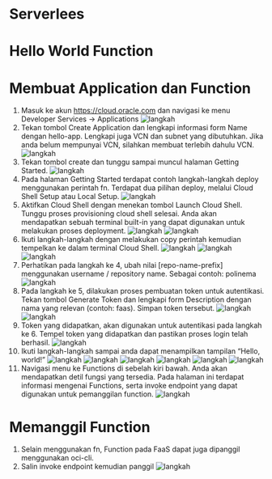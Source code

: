 # Serverlees

# Hello World Function

# Membuat Application dan Function
1. 	Masuk ke akun https://cloud.oracle.com dan navigasi ke menu Developer Services -> Applications
![langkah](src/1.png)
2. 	Tekan tombol Create Application dan lengkapi informasi form Name dengan hello-app. Lengkapi juga VCN dan subnet yang dibutuhkan. Jika anda belum mempunyai VCN, silahkan membuat terlebih dahulu VCN.
![langkah](src/2.png)
3.	Tekan tombol create dan tunggu sampai muncul halaman Getting Started.
![langkah](src/3.png)
4. 	Pada halaman Getting Started terdapat contoh langkah-langkah deploy menggunakan perintah fn. Terdapat dua pilihan deploy, melalui Cloud Shell Setup atau Local Setup.
![langkah](src/4.png)
5. 	Aktifkan Cloud Shell dengan menekan tombol Launch Cloud Shell. Tunggu proses provisioning cloud shell selesai. Anda akan mendapatkan sebuah terminal built-in yang dapat digunakan untuk melakukan proses deployment.
![langkah](src/5.png)
![langkah](src/6.png)
6. 	Ikuti langkah-langkah dengan melakukan copy perintah kemudian tempelkan ke dalam terminal Cloud Shell.
![langkah](src/7.png)
![langkah](src/8.png)
![langkah](src/9.png)
7. 	Perhatikan pada langkah ke 4, ubah nilai [repo-name-prefix] menggunakan username / repository name. Sebagai contoh: polinema
![langkah](src/10.png)
8. 	Pada langkah ke 5, dilakukan proses pembuatan token untuk autentikasi. Tekan tombol Generate Token dan lengkapi form Description dengan nama yang relevan (contoh: faas). Simpan token tersebut.
![langkah](src/11.png)
![langkah](src/12.png)
9. 	Token yang didapatkan, akan digunakan untuk autentikasi pada langkah ke 6. Tempel token yang didapatkan dan pastikan proses login telah berhasil.
![langkah](src/13.png)
10. Ikuti langkah-langkah sampai anda dapat menampilkan tampilan “Hello, world!”
![langkah](src/14.png)
![langkah](src/15.png)
![langkah](src/15.1.png)
![langkah](src/15.2.png)
![langkah](src/15.3.png)
![langkah](src/16.png)
11. Navigasi menu ke Functions di sebelah kiri bawah. Anda akan mendapatkan detil fungsi yang tersedia. Pada halaman ini terdapat informasi mengenai Functions, serta invoke endpoint yang dapat digunakan untuk pemanggilan function.
![langkah](src/17.png)

# Memanggil Function
1. Selain menggunakan fn, Function pada FaaS dapat juga dipanggil menggunakan oci-cli.
2. Salin invoke endpoint kemudian panggil
![langkah](src/18.png)